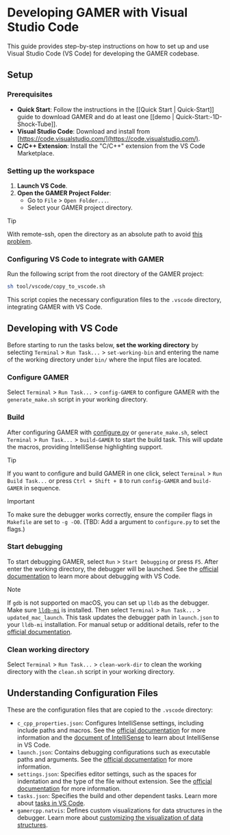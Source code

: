 # Developing GAMER with Visual Studio Code

This guide provides step-by-step instructions on how to set up and use Visual Studio Code (VS Code) for developing the GAMER codebase.

## Setup

### Prerequisites

- **Quick Start**: Follow the instructions in the [[Quick Start | Quick-Start]] guide to download GAMER and do at least one [[demo | Quick-Start:-1D-Shock-Tube]].
- **Visual Studio Code**: Download and install from [https://code.visualstudio.com/](https://code.visualstudio.com/).
- **C/C++ Extension**: Install the "C/C++" extension from the VS Code Marketplace.

### Setting up the workspace

1. **Launch VS Code**.
2. **Open the GAMER Project Folder**:
   - Go to `File` > `Open Folder...`.
   - Select your GAMER project directory.

> [!TIP]
> With remote-ssh, open the directory as an absolute path to avoid [this problem](https://github.com/microsoft/vscode-cpptools/issues/4818).

### Configuring VS Code to integrate with GAMER

Run the following script from the root directory of the GAMER project:
```bash
sh tool/vscode/copy_to_vscode.sh
```
This script copies the necessary configuration files to the `.vscode` directory, integrating GAMER with VS Code.

## Developing with VS Code

Before starting to run the tasks below, **set the working directory** by selecting `Terminal` > `Run Task...` > `set-working-bin` and entering the name of the working directory under `bin/` where the input files are located.

### Configure GAMER

Select `Terminal` > `Run Task...` > `config-GAMER` to configure GAMER with the `generate_make.sh` script in your working directory.

### Build

After configuring GAMER with [configure.py](https://github.com/gamer-project/gamer/wiki/Installation%3A-Configure.py) or `generate_make.sh`, select `Terminal` > `Run Task...` > `build-GAMER` to start the build task. This will update the macros, providing IntelliSense highlighting support.

> [!TIP]
> If you want to configure and build GAMER in one click, select `Terminal` > `Run Build Task...` or press `Ctrl + Shift + B` to run `config-GAMER` and `build-GAMER` in sequence.

> [!IMPORTANT]
> To make sure the debugger works correctly, ensure the compiler flags in `Makefile` are set to `-g -O0`. (TBD: Add a argument to `configure.py` to set the flags.)

### Start debugging

To start debugging GAMER, select `Run` > `Start Debugging` or press `F5`. After enter the working directory, the debugger will be launched. See the [official documentation](https://code.visualstudio.com/docs/editor/debugging) to learn more about debugging with VS Code.

> [!NOTE]
> If `gdb` is not supported on macOS, you can set up `lldb` as the debugger. Make sure [`lldb-mi`](https://github.com/lldb-tools/lldb-mi) is installed. Then select `Terminal` > `Run Task...` > `updated_mac_launch`. This task updates the debugger path in `launch.json` to your `lldb-mi` installation.
> For manual setup or additional details, refer to the [official documentation](https://code.visualstudio.com/docs/cpp/launch-json-reference).

### Clean working directory

Select `Terminal` > `Run Task...` > `clean-work-dir` to clean the working directory with the `clean.sh` script in your working directory.

## Understanding Configuration Files

These are the configuration files that are copied to the `.vscode` directory:
- `c_cpp_properties.json`: Configures IntelliSense settings, including include paths and macros. See the [official documentation](https://code.visualstudio.com/docs/cpp/c-cpp-properties-schema-reference) for more information and the [document of IntelliSense](https://code.visualstudio.com/docs/editor/intellisense) to learn about IntelliSense in VS Code.
- `launch.json`: Contains debugging configurations such as executable paths and arguments. See the [official documentation](https://code.visualstudio.com/docs/cpp/launch-json-reference) for more information.
- `settings.json`: Specifies editor settings, such as the spaces for indentation and the type of the file without extension. See the [official documentation](https://code.visualstudio.com/docs/editor/settings) for more information.
- `tasks.json`: Specifies the build and other dependent tasks. Learn more about [tasks in VS Code](https://code.visualstudio.com/docs/editor/tasks).
- `gamercpp.natvis`: Defines custom visualizations for data structures in the debugger. Learn more about [customizing the visualization of data structures](https://learn.microsoft.com/en-us/visualstudio/debugger/create-custom-views-of-native-objects?view=vs-2022).
